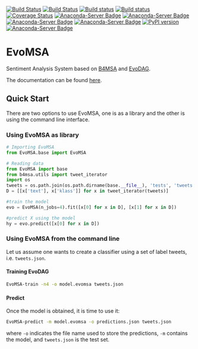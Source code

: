 [![Build Status](https://travis-ci.org/INGEOTEC/EvoMSA.svg?branch=master)](https://travis-ci.org/INGEOTEC/EvoMSA)
[![Build Status](https://travis-ci.org/INGEOTEC/EvoMSA.svg?branch=develop)](https://travis-ci.org/INGEOTEC/EvoMSA)
[![Build status](https://ci.appveyor.com/api/projects/status/wg01w00evm7pb8po?svg=true)](https://ci.appveyor.com/project/mgraffg/evomsa)
[![Build status](https://ci.appveyor.com/api/projects/status/wg01w00evm7pb8po/branch/master?svg=true)](https://ci.appveyor.com/project/mgraffg/evomsa/branch/master)
[![Coverage Status](https://coveralls.io/repos/github/INGEOTEC/EvoMSA/badge.svg?branch=master)](https://coveralls.io/github/INGEOTEC/EvoMSA?branch=master)
[![Anaconda-Server Badge](https://anaconda.org/ingeotec/evomsa/badges/version.svg)](https://anaconda.org/ingeotec/evomsa)
[![Anaconda-Server Badge](https://anaconda.org/ingeotec/evomsa/badges/latest_release_date.svg)](https://anaconda.org/ingeotec/evomsa)
[![Anaconda-Server Badge](https://anaconda.org/ingeotec/evomsa/badges/platforms.svg)](https://anaconda.org/ingeotec/evomsa)
[![Anaconda-Server Badge](https://anaconda.org/ingeotec/evomsa/badges/installer/conda.svg)](https://anaconda.org/ingeotec/evomsa)
[![PyPI version](https://badge.fury.io/py/EvoMSA.svg)](https://badge.fury.io/py/EvoMSA)
[![Anaconda-Server Badge](https://anaconda.org/ingeotec/evomsa/badges/license.svg)](https://anaconda.org/ingeotec/evomsa)

# EvoMSA
Sentiment Analysis System based on [B4MSA](https://github.com/ingeotec/b4msa) and [EvoDAG](https://github.com/mgraffg/EvoDAG).

The documentation can be found [here](http://ingeotec.mx/~mgraffg/EvoMSA/index.html).

## Quick Start ##

There are two options to use EvoMSA, one is as a library
and the other is using the command line interface.

### Using EvoMSA as library ###

```python
# Importing EvoMSA
from EvoMSA.base import EvoMSA

# Reading data
from EvoMSA import base
from b4msa.utils import tweet_iterator
import os
tweets = os.path.join(os.path.dirname(base.__file__), 'tests', 'tweets.json')
D = [[x['text'], x['klass']] for x in tweet_iterator(tweets)]

#train the model
evo = EvoMSA(n_jobs=4).fit([x[0] for x in D], [x[1] for x in D])

#predict X using the model
hy = evo.predict([x[0] for x in D])
```

### Using EvoMSA from the command line

Let us assume one wants to create a classifier using a
set of label tweets, i.e. `tweets.json`.


#### Training EvoDAG


```bash   
EvoMSA-train -n4 -o model.evomsa tweets.json 
```

#### Predict 

Once the model is obtained, it is time to use it:

```bash   
EvoMSA-predict -m model.evomsa -o predictions.json tweets.json
```

where `-o` indicates the file name used to store the predictions, `-m`
contains the model, and `tweets.json` is the test set.
